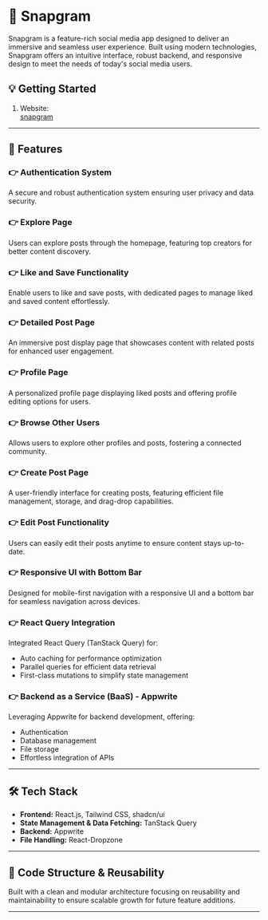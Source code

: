 
# 🚀 Snapgram  

Snapgram is a feature-rich social media app designed to deliver an immersive and seamless user experience. Built using modern technologies, Snapgram offers an intuitive interface, robust backend, and responsive design to meet the needs of today's social media users.


## 💡 Getting Started  

1. Website:  
    [snapgram](https://socialmediasanpgram-git-main-anil-pushapds-projects.vercel.app/)



---

## 🔋 Features

### 👉 **Authentication System**  
A secure and robust authentication system ensuring user privacy and data security.  

### 👉 **Explore Page**  
Users can explore posts through the homepage, featuring top creators for better content discovery.  

### 👉 **Like and Save Functionality**  
Enable users to like and save posts, with dedicated pages to manage liked and saved content effortlessly.  

### 👉 **Detailed Post Page**  
An immersive post display page that showcases content with related posts for enhanced user engagement.  

### 👉 **Profile Page**  
A personalized profile page displaying liked posts and offering profile editing options for users.  

### 👉 **Browse Other Users**  
Allows users to explore other profiles and posts, fostering a connected community.  

### 👉 **Create Post Page**  
A user-friendly interface for creating posts, featuring efficient file management, storage, and drag-drop capabilities.  

### 👉 **Edit Post Functionality**  
Users can easily edit their posts anytime to ensure content stays up-to-date.  

### 👉 **Responsive UI with Bottom Bar**  
Designed for mobile-first navigation with a responsive UI and a bottom bar for seamless navigation across devices.  

### 👉 **React Query Integration**  
Integrated React Query (TanStack Query) for:  
- Auto caching for performance optimization  
- Parallel queries for efficient data retrieval  
- First-class mutations to simplify state management  

### 👉 **Backend as a Service (BaaS) - Appwrite**  
Leveraging Appwrite for backend development, offering:  
- Authentication  
- Database management  
- File storage  
- Effortless integration of APIs  

---

## 🛠️ Tech Stack  
- **Frontend:** React.js, Tailwind CSS, shadcn/ui  
- **State Management & Data Fetching:** TanStack Query  
- **Backend:** Appwrite  
- **File Handling:** React-Dropzone  

---

## 📂 Code Structure & Reusability  
Built with a clean and modular architecture focusing on reusability and maintainability to ensure scalable growth for future feature additions.

---



